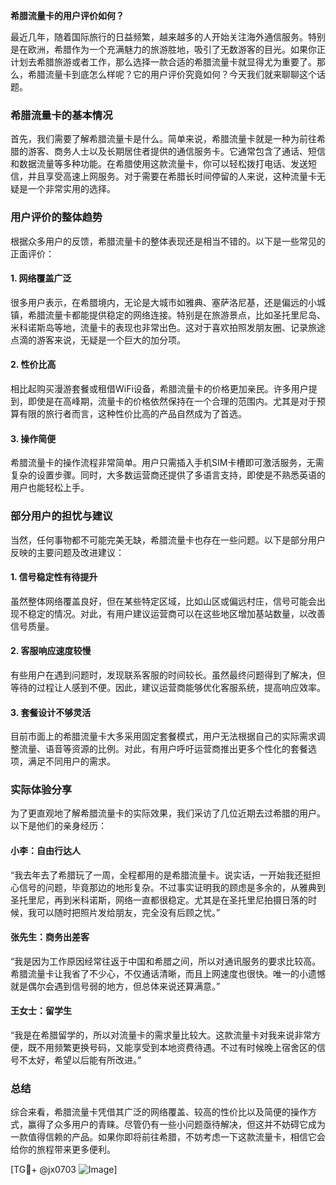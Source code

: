 **希腊流量卡的用户评价如何？**

最近几年，随着国际旅行的日益频繁，越来越多的人开始关注海外通信服务。特别是在欧洲，希腊作为一个充满魅力的旅游胜地，吸引了无数游客的目光。如果你正计划去希腊旅游或者工作，那么选择一款合适的希腊流量卡就显得尤为重要了。那么，希腊流量卡到底怎么样呢？它的用户评价究竟如何？今天我们就来聊聊这个话题。

### 希腊流量卡的基本情况

首先，我们需要了解希腊流量卡是什么。简单来说，希腊流量卡就是一种为前往希腊的游客、商务人士以及长期居住者提供的通信服务卡。它通常包含了通话、短信和数据流量等多种功能。在希腊使用这款流量卡，你可以轻松拨打电话、发送短信，并且享受高速上网服务。对于需要在希腊长时间停留的人来说，这种流量卡无疑是一个非常实用的选择。

### 用户评价的整体趋势

根据众多用户的反馈，希腊流量卡的整体表现还是相当不错的。以下是一些常见的正面评价：

#### 1. **网络覆盖广泛**
很多用户表示，在希腊境内，无论是大城市如雅典、塞萨洛尼基，还是偏远的小城镇，希腊流量卡都能提供稳定的网络连接。特别是在旅游景点，比如圣托里尼岛、米科诺斯岛等地，流量卡的表现也非常出色。这对于喜欢拍照发朋友圈、记录旅途点滴的游客来说，无疑是一个巨大的加分项。

#### 2. **性价比高**
相比起购买漫游套餐或租借WiFi设备，希腊流量卡的价格更加亲民。许多用户提到，即使是在高峰期，流量卡的价格依然保持在一个合理的范围内。尤其是对于预算有限的旅行者而言，这种性价比高的产品自然成为了首选。

#### 3. **操作简便**
希腊流量卡的操作流程非常简单。用户只需插入手机SIM卡槽即可激活服务，无需复杂的设置步骤。同时，大多数运营商还提供了多语言支持，即使是不熟悉英语的用户也能轻松上手。

### 部分用户的担忧与建议

当然，任何事物都不可能完美无缺，希腊流量卡也存在一些问题。以下是部分用户反映的主要问题及改进建议：

#### 1. **信号稳定性有待提升**
虽然整体网络覆盖良好，但在某些特定区域，比如山区或偏远村庄，信号可能会出现不稳定的情况。对此，有用户建议运营商可以在这些地区增加基站数量，以改善信号质量。

#### 2. **客服响应速度较慢**
有些用户在遇到问题时，发现联系客服的时间较长。虽然最终问题得到了解决，但等待的过程让人感到不便。因此，建议运营商能够优化客服系统，提高响应效率。

#### 3. **套餐设计不够灵活**
目前市面上的希腊流量卡大多采用固定套餐模式，用户无法根据自己的实际需求调整流量、语音等资源的比例。对此，有用户呼吁运营商推出更多个性化的套餐选项，满足不同用户的需求。

### 实际体验分享

为了更直观地了解希腊流量卡的实际效果，我们采访了几位近期去过希腊的用户。以下是他们的亲身经历：

#### 小李：自由行达人
“我去年去了希腊玩了一周，全程都用的是希腊流量卡。说实话，一开始我还挺担心信号的问题，毕竟那边的地形复杂。不过事实证明我的顾虑是多余的，从雅典到圣托里尼，再到米科诺斯，网络一直都很稳定。尤其是在圣托里尼拍摄日落的时候，我可以随时把照片发给朋友，完全没有后顾之忧。”

#### 张先生：商务出差客
“我是因为工作原因经常往返于中国和希腊之间，所以对通讯服务的要求比较高。希腊流量卡让我省了不少心，不仅通话清晰，而且上网速度也很快。唯一的小遗憾就是偶尔会遇到信号弱的地方，但总体来说还算满意。”

#### 王女士：留学生
“我是在希腊留学的，所以对流量卡的需求量比较大。这款流量卡对我来说非常方便，既不用频繁更换号码，又能享受到本地资费待遇。不过有时候晚上宿舍区的信号不太好，希望以后能有所改进。”

### 总结

综合来看，希腊流量卡凭借其广泛的网络覆盖、较高的性价比以及简便的操作方式，赢得了众多用户的青睐。尽管仍有一些小问题亟待解决，但这并不妨碍它成为一款值得信赖的产品。如果你即将前往希腊，不妨考虑一下这款流量卡，相信它会给你的旅程带来更多便利。

[TG💪+ @jx0703 ![Image](https://github.com/user-attachments/assets/dbca1d08-cadb-493c-b0ec-ad6f7a83f270)]